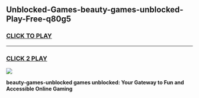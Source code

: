 
## Unblocked-Games-beauty-games-unblocked-Play-Free-q80g5
<h3>
<a href="https://premium76.site?title=beauty-games-unblocked&ref=18A">CLICK TO PLAY</a></h3>
<hr>

<h3>
<a href="https://premium76.site?title=beauty-games-unblocked&ref=18A">CLICK 2 PLAY</a>
  
</h3>

<a href="https://premium76.site?title=beauty-games-unblocked&ref=18A"><img src="https://clearcache.store/games.png"></a>


**beauty-games-unblocked games unblocked: Your Gateway to Fun and Accessible Online Gaming**
